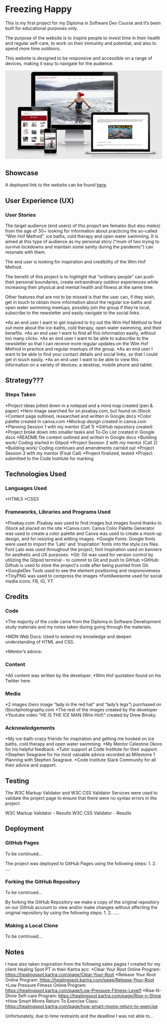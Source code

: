 # Freezing Happy

This is my first project for my Diploma in Software Dev Course and it’s been built for educational purposes only. 

The purpose of the website is to inspire people to invest time in their health and regular self-care, to work on their immunity and potential, and also to spend more time outdoors.

This website is designed to be responsive and accessible on a range of devices, making it easy to navigate for the audience.

![freezinghappy-mockup.png](./assets/images/freezinghappy-mockup.png)

## Showcase

A deployed link to the website can be found [here](https://psnaz.github.io/freezing-happy/).

## User Experience (UX)

### User Stories

The target audience (end users) of this project are females (but also males) from the age of 30+ looking for information about practicing the so-called “Wim Hof Method”, ice baths, cold therapy and open water swimming. It is aimed at this type of audience as my personal story (“mum of two trying to survive lockdowns and maintain some sanity during the pandemic”) can resonate with them.

The end user is looking for inspiration and credibility of the Wim Hof Method.

The benefit of this project is to highlight that “ordinary people” can push their personal boundaries, create extraordinary outdoor experiences while increasing their physical and mental health and fitness at the same time. 

Other features that are not to be missed is that the user can, if they wish, get in touch to obtain more information about the regular ice-baths and open water swimming meetups, possibly join the group if they’re local, subscribe to the newsletter and easily navigate to the social links.

*As an end user I want to get inspired to try out the Wim Hof Method to find out more about the ice-baths, cold therapy, open water swimming, and their benefits.
*As an end user I want to find all this information easily, without too many clicks.
*As an end user I want to be able to subscribe to the newsletter so that I can receive more regular updates on the Wim Hof Method in practice and regular meetups of the group. 
*As an end user I want to be able to find your contact details and social links, so that I could get in touch easily.
*As an end user I want to be able to view this information on a variety of devices: a desktop, mobile phone and tablet.


## Strategy???

### Steps Taken

*Project ideas jotted down in a notepad and a mind map created (pen & paper)
*Hero image searched for on pixabay.com, but found on iStock
*Content page outlined, researched and written in Google docs
*Color palette created in canva.com
*Mockup design created in canva.com
*Planning Session 1 with my mentor (Call 1)
*GitHub repository created:
*Project broke down into smaller tasks and To-Do List created in Google docs
*README file content outlined and written in Google docs
*Building work/ Coding started in Gitpod
*Project Session 2 with my mentor (Call 2)
*Building work/ Coding continues and amendments carried out
*Project Session 3 with my mentor (Final Call)
*Project finalized, tested
*Project submitted to the Code Institute for marking

## Technologies Used

### Languages Used
*HTML5
*CSS3

### Frameworks, Libraries and Programs Used

*Pixabay.com: Pixabay was used to find images but images found thanks to iStock ad placed on the site
*Canva.com: Canva Color Palette Generator was used to create a color palette and Canva was used to create a mock-up design, and for resizing and editing images.
*Google Fonts: Google fonts were used to import the ‘Lato’ and ‘Inspiration’ fonts into the style.css files. Font Lato was used throughout the project, font Inspiration used on banners for aesthetic and UX purposes.
*Git: Git was used for version control by utilizing the Gitpod terminal - to commit to Git and push to GitHub
*GitHub: Github is used to store the project's code after being pushed from Git.
*GoogleDev Tools used to see the element positioning and responsiveness
*TinyPNG was used to compress the images
*FontAwesome used for social media icons: FB, IG, YT


## Credits

### Code

*The majority of the code came from the Diploma in Software Development study materials and my notes taken during going through the materials.

*MDN Web Docs: Used to extend my knowledge and deepen understanding of HTML and CSS. 

*Mentor’s advice: 


### Content

*All content was written by the developer.
*Wim Hof quotation found on his Twitter here.

### Media

*2 images (hero image “lady in the red hat” and “lady’s legs”) purchased on iStockphotography.com
*The rest of the images created by the developer
*Youtube video “HE IS THE ICE MAN (Wim Hof)” created by Drew Binsky.


### Acknowledgements

*My ice-bath-crazy friends for inspiration and getting me hooked on ice baths, cold therapy and open water swimming.
*My Mentor Celestine Okoro for his helpful feedback.
*Tutor support at Code Institute for their support.
*Stephen Seagrave for his most valuable advice recorded as Milestone 1 Planning with Stephen Seagrave.
*Code Institute Slack Community for all their advice and support.


## Testing

The W3C Markup Validator and W3C CSS Validator Services were used to validate the project page to ensure that there were no syntax errors in the project.

W3C Markup Validator - Results
W3C CSS Validator - Results


## Deployment

### GitHub Pages

To be continued…

The project was deployed to GitHub Pages using the following steps:
1.
2.
….

### Forking the GitHub Repository

To be continued…

By forking the GitHub Repository we make a copy of the original repository on our GitHub account to view and/or make changes without affecting the original repository by using the following steps:
1.
2.
…..

### Making a Local Clone

To be continued…

## Notes

I have also taken inspiration from the following sales pages I created for my client Healing Spot PT in their Kartra acc: 
*Clear Your Root Online Program: https://healingspot.kartra.com/page/Clear-Your-Root
*Release Your Root Online Program: https://healingspot.kartra.com/page/Release-Your-Root
*Low Pressure Fitness Online Program: https://healingspot.kartra.com/page/Low-Pressure-Fitness-Level1
*Rise-N-Shine Self-care Program: https://healingspot.kartra.com/page/Rise-n-Shine
*How Smart Moms Return To Exercise Class: https://healingspot.kartra.com/page/how-smart-moms-return-to-exercise

Unfortunately, due to time restraints and the deadline I was not able to…
